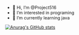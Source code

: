 - 👋 Hi, I’m @Project516
- 👀 I’m interested in programing
- 🌱 I’m currently learning java

[![Anurag's GitHub stats](https://github-readme-stats.vercel.app/api?username=project516)](https://github.com/anuraghazra/github-readme-stats)

<!---
Project516/Project516 is a ✨ special ✨ repository because its `README.md` (this file) appears on your GitHub profile.
You can click the Preview link to take a look at your changes.
--->

